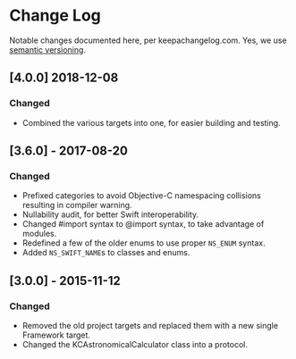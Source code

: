 # Change Log
Notable changes documented here, per keepachangelog.com. Yes, we use [semantic versioning](http://semver.org).

## [4.0.0] 2018-12-08
### Changed
- Combined the various targets into one, for easier building and testing.

## [3.6.0] - 2017-08-20
### Changed 
- Prefixed categories to avoid Objective-C namespacing collisions resulting in compiler warning.
- Nullability audit, for better Swift interoperability.
- Changed #import syntax to @import syntax, to take advantage of modules.
- Redefined a few of the older enums to use proper `NS_ENUM` syntax.
- Added `NS_SWIFT_NAME`s to classes and enums.


## [3.0.0] - 2015-11-12
### Changed
- Removed the old project targets and replaced them with a new single Framework target.
- Changed the KCAstronomicalCalculator class into a protocol.
